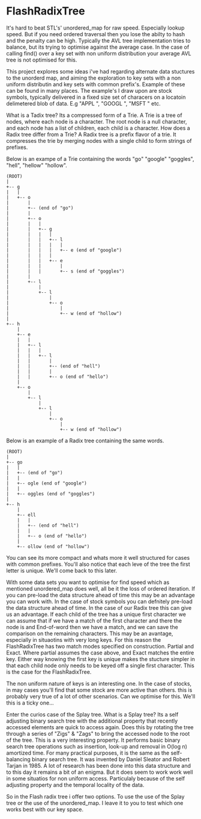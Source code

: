 # FlashRadixTree
It's hard to beat STL's' unordered_map for raw speed. Especially lookup speed.
But if you need ordered traversal then you lose the abilty to hash and the penalty can be high. Typically the AVL tree implementation tries to balance, but its trying to optimise against the average case. In the case of calling find() over a key set with non uniform distribution your average AVL tree is not optimised for this. 

This project explores some ideas i've had regarding alternate data stuctures to the unorderd map, and aiming the exploration to key sets with a non uniform distributin and key sets with common prefix's. Example of these can be found in many places. The example's I draw upon are stock symbols, typically delivered in a fixed size set of characers on a locatoin delimetered blob of data. E.g "APPL  ", "GOOGL ", "MSFT  " etc.

What is a Tadix tree? Its a compressed form of a Trie. A Trie is a tree of nodes, where each node is a character. The root node is a null character, and each node has a list of children, each child is a character. 
How does a Radix tree differ from a Trie? A Radix tree is a prefix flavor of a trie. It compresses the trie by merging nodes with a single child to form strings of prefixes.

Below is an exampe of a Trie containing the words "go" "google" "goggles", "hell", "hellow" "hollow".

```
(ROOT)
|
+-- g
|   |
|   +-- o
|       |
|       +-- (end of "go")
|       |
|       +-- o
|       |   |
|       |   +-- g
|       |   |   |
|       |   |   +-- l
|       |   |   |   |
|       |   |   |   +-- e (end of "google")
|       |   |   |
|       |   |   +-- e
|       |   |       |
|       |   |       +-- s (end of "goggles")
|       |
|       +-- l
|           |
|           +-- l
|               |
|               +-- o
|                   |
|                   +-- w (end of "hollow")
|
+-- h
    |
    +-- e
    |   |
    |   +-- l
    |   |   |
    |   |   +-- l
    |   |       |
    |   |       +-- (end of "hell")
    |   |       |
    |   |       +-- o (end of "hello")
    |
    +-- o
        |
        +-- l
            |
            +-- l
                |
                +-- o
                    |
                    +-- w (end of "hollow")
```
                    
Below is an example of a Radix tree containing the same words.

```
(ROOT)
|
+-- go
|   |
|   +-- (end of "go")
|   |
|   +-- ogle (end of "google")
|   |
|   +-- oggles (end of "goggles")
|
+-- h
    |
    +-- ell
    |   |
    |   +-- (end of "hell")
    |   |
    |   +-- o (end of "hello")
    |
    +-- ollow (end of "hollow")
```
    
You can see its more compact and whats more it well structured for cases with common prefixes.
You'll also notice that each leve of the tree the first letter is unique. We'll come back to this later.


With some data sets you want to optimise for find speed which as mentioned unordered_map does well, all be it the loss of ordered iteration. 
If you can pre-load the data structure ahead of time this may be an advantage you can work with. In the case of stock symbols you can defnitely pre-load the data structure ahead of time.
In the case of our Radix tree this can give us an advantage. 
If each child of the tree has a unique first character we can assume that if we have a match of the first character and there the node is and End-of-word then we have a match, and we can save the comparison on the remaining characters. This may be an avantage, especially in situaotins with very long keys.
For this reason the FlashRadixTree has two match modes specified on construction. Partial and Exact. Where partial assumes the case above, and Exact matches the entire key.
Either way knowing the first key is unique makes the stucture simpler in that each child node only needs to be keyed off a single first character. This is the case for the FlashRadixTree.

The non uniform nature of keys is an interesting one. In the case of stocks, in may cases you'll find that some stock are more active than others. this is probably very true of a lot of other scenarios. Can we optimise for this. We'll this is a ticky one...

Enter the curios case of the Splay tree. What is a Splay tree? Its a self adjusting binary search tree with the additional property that recently accessed elements are quick to access again. Does this by rotating the tree through a series of "Zigs" & "Zags" to bring the accessed node to the root of the tree. This is a very interesting property.
It performs basic binary search tree operations such as insertion, look-up and removal in O(log n) amortized time. For many practical purposes, it is the same as the self-balancing binary search tree. It was invented by Daniel Sleator and Robert Tarjan in 1985.
A lot of research has been done into this data structure and to this day it remains a bit of an enigma. But it does seem to work work well in some situatios for non uniform access. Particulaly because of the self adjusting property and the temporal locality of the data.

So in the Flash radix tree i offer two options. To use the use of the Splay tree or the use of the unordered_map. I leave it to you to test which one works best with our key space. 

